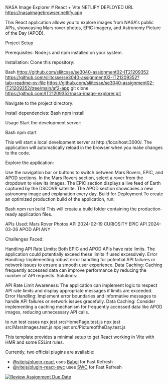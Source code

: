 
NASA Image Explorer # React + Vite
NETLIFY DEPLOYED URL 
https://nasaimagebrowser.netlify.app

This React application allows you to explore images from NASA's public APIs, showcasing Mars rover photos, EPIC imagery, and Astronomy Picture of the Day (APOD).

Project Setup

Prerequisites:
Node.js and npm  installed on your system.

Installation:
Clone this repository:

Bash
https://github.com/sliitcsse/se3040-assignment02-IT21209352
https://github.com/sliitcsse/se3040-assignment02-IT21209352?tab=readme-ov-file
https://github.com/sliitcsse/se3040-assignment02-IT21209352/tree/main/af2-app
git clone https://github.com/IT21209352/nasa-image-explorer.git


Navigate to the project directory:

Install dependencies:
Bash
npm install



Usage
Start the development server:

Bash
npm start

This will start a local development server at http://localhost:3000/. The application will automatically reload in the browser when you make changes to the code.

Explore the application:

Use the navigation bar or buttons to switch between Mars Rovers, EPIC, and APOD sections.
In the Mars Rovers section, select a rover from the dropdown to view its images.
The EPIC section displays a live feed of Earth captured by the DSCOVR satellite.
The APOD section showcases a new astronomy image and explanation every day.
Build for Deployment
To create an optimized production build of the application, run:

Bash
npm run build
This will create a build folder containing the production-ready application files.


APIs Used:
Mars Rover Photos API 2024-02-19 CURIOSITY
EPIC API  2024-03-26
APOD API ANY

Challenges Faced:

Handling API Rate Limits: Both EPIC and APOD APIs have rate limits. The application could potentially exceed these limits if used excessively.
Error Handling: Implementing robust error handling for potential API failures or network issues to ensure a smooth user experience.
Data Caching: Caching frequently accessed data can improve performance by reducing the number of API requests.
Solutions:

API Rate Limit Awareness: The application can implement logic to respect API rate limits and display appropriate messages if limits are exceeded.
Error Handling: Implement error boundaries and informative messages to handle API failures or network issues gracefully.
Data Caching: Consider implementing a caching mechanism for frequently accessed data like APOD images, reducing unnecessary API calls.

to run test cases
npx jest src/HomePage.test.js
npx jest src/MarsImages.test.js
npx jest src/PictureoftheDay.test.js

This template provides a minimal setup to get React working in Vite with HMR and some ESLint rules.

Currently, two official plugins are available:

- [@vitejs/plugin-react](https://github.com/vitejs/vite-plugin-react/blob/main/packages/plugin-react/README.md) uses [Babel](https://babeljs.io/) for Fast Refresh
- [@vitejs/plugin-react-swc](https://github.com/vitejs/vite-plugin-react-swc) uses [SWC](https://swc.rs/) for Fast Refresh


[![Review Assignment Due Date](https://classroom.github.com/assets/deadline-readme-button-24ddc0f5d75046c5622901739e7c5dd533143b0c8e959d652212380cedb1ea36.svg)](https://classroom.github.com/a/V1F4A3D5)
